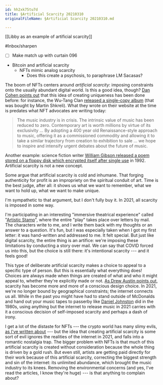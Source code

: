 ```yaml
---
id: hh2xk75tu7d
title: §Artificial Scarcity 20210310
originalFileName: §Artificial Scarcity 20210310.md

---
```


[[Libby as an example of artificial scarcity]]

#Inbox/sharpen

* [ ] Make match up with curtain 096

* Bitcoin and artificial scarcity
  * NFTs mimic analog scarcity
    * Does this create a psychosis, to paraphrase LM Sacasas?

The boom of NFTs centers around *artificial scarcity*: imposing constraints onto the usually abundant digital world. Is this a good idea, though? [Dan Cohen points out](https://buttondown.email/dancohen/archive/humane-ingenuity-35-bounded-and-boundless/) that this idea of creating uniqueness has been done before: for instance, the Wu-Tang Clan [released a single-copy album](https://en.wikipedia.org/wiki/Once_Upon_a_Time_in_Shaolin) (that was bought by Martin Shkreli). What they wrote on their website at the time is predates what NFT advocates are writing today:

> The music industry is in crisis. The intrinsic value of music has been reduced to zero. Contemporary art is worth millions by virtue of its exclusivity ... By adopting a 400 year old Renaissance-style approach to music, offering it as a commissioned commodity and allowing it to take a similar trajectory from creation to exhibition to sale ... we hope to inspire and intensify urgent debates about the future of music.

Another example: science fiction writer [William Gibson released a poem stored on a floppy disk which encrypted itself after single use](https://en.wikipedia.org/wiki/Agrippa_\(A_Book_of_the_Dead\)) in 1992. Artificial scarcity is not a new concept.

Some argue that artificial scarcity is cold and inhumane. That forging authenticity for profit is an impropriety on the spiritual conduit of art. Time is the best judge, after all: it shows us what we want to remember, what we want to hold up, what we want to make unique.

I'm sympathetic to that argument, but I don't fully buy it. In 2021, all scarcity is imposed in some way.

I'm participating in an interesting "immersive theatrical experience" called "[Artistic Stamp](https://artisticstamp.com/)", where the entire "play" takes place over letters by mail. The characters write to me, and I write them back with my thoughts or an answer to a question. It's fun, but I was especially taken when I got my first letter: it was hand-written and addressed to me. It felt special. But just like digital scarcity, the entire thing is an artifice: we're imposing these limitations by conducting a story over mail. We can say that COVID forced us into this, but the choice is still there: it's intentional scarcity --- and it feels good!

This type of deliberate artificial scarcity makes a choice to appeal to a specific type of person. But this is essentially what everything does! Choices are always made when things are created of what and who it might appeal to, whether they're explicitly made or not. [As Drew Austin points out](https://kneelingbus.substack.com/p/153-incunabula), scarcity has become more and more of a conscious design choice. In 2021, we're no longer bound by geographical constraints; the internet connects us all. While in the past you might have had to stand outside of McDonalds and hand out your music tapes to passerby like [Daniel Johnston](https://en.wikipedia.org/wiki/Daniel_Johnston) did in the 1980s, using anything but the internet to release music in 2021 carries with it a conscious decision of self-imposed scarcity and perhaps a dash of irony.

I get a lot of the distaste for NFTs --- the crypto world has many slimy evils, [as I've written about](https://guscuddy.substack.com/p/the-curtain-094-nfts-crypto-and-the) --- but the idea that creating artificial scarcity is some sort of evil ignores the realities of the internet in 2021, and falls into a romantic nostalgia trap. The bigger problem with NFTs is that much of this artificial scarcity is created without consideration because the whole thing is driven by a gold rush. But even still, artists are getting paid directly for their work because of this artificial scarcity, correcting the biggest strength and sin of the internet: its unlimited abundance, which brought the music industry to its knees. Removing the environmental concerns (and yes, I've read the articles, I know they're huge) --- is that anything to complain about?
